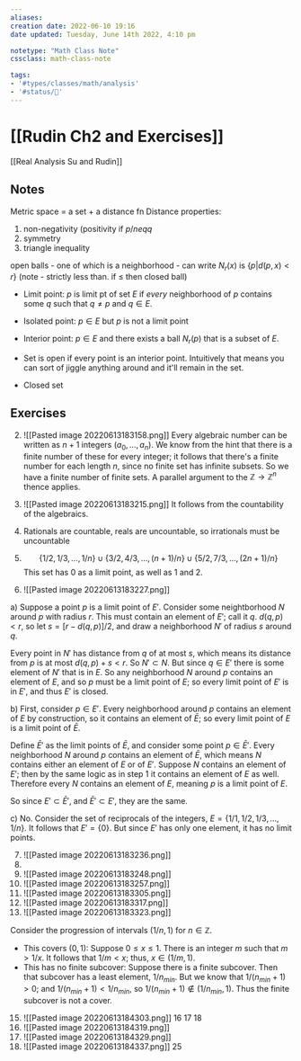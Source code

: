 ```yaml
---
aliases:
creation date: 2022-06-10 19:16
date updated: Tuesday, June 14th 2022, 4:10 pm

notetype: "Math Class Note"
cssclass: math-class-note

tags: 
- '#types/classes/math/analysis'
- '#status/🚧'
---
```


# [[Rudin Ch2 and Exercises]]
[[Real Analysis Su and Rudin]]

## Notes

Metric space = a set + a distance fn
Distance properties:
1) non-negativity (positivity if $p /neq q$
2) symmetry
3) triangle inequality 


open balls - one of which is a neighborhood - can write $N_r(x)$ is $\{ p | d(p,x)<r \}$ (note - strictly less than. if $\leq$ then closed ball)


- Limit point: $p$ is limit pt of set $E$ if *every* neighborhood of $p$ contains some $q$ such that $q \neq p$ and $q \in E$.
- Isolated point: $p \in E$ but $p$ is not a limit point
- Interior point: $p \in E$ and there exists a ball $N_r(p)$ that is a subset of $E$. 

- Set is open if every point is an interior point. Intuitively that means you can sort of jiggle anything around and it'll remain in the set.
- Closed set 



## Exercises

2) ![[Pasted image 20220613183158.png]]
Every algebraic number can be written as $n+1$ integers $(a_0, \ldots, a_n)$. We know from the hint that there is a finite number of these for every integer; it follows that there's a finite number for each length $n$, since no finite set has infinite subsets. So we have a finite number of finite sets. A parallel argument to the $\mathbb Z \to \mathbb Z^n$ thence applies. 

3) ![[Pasted image 20220613183215.png]]
It follows from the countability of the algebraics.

4) Rationals are countable, reals are uncountable, so irrationals must be uncountable

5) $$ \{1/2, 1/3, \ldots, 1/n\} \cup \{3/2, 4/3, \ldots, (n+1)/n\} \cup \{5/2, 7/3, \ldots, (2n + 1)/n\} $$
This set has $0$ as a limit point, as well as $1$ and $2$. 

6) ![[Pasted image 20220613183227.png]]

a) Suppose a point $p$ is a limit point of $E'$. Consider some neightborhood $N$ around $p$ with radius $r$. This must contain an element of $E'$; call it $q$. $d(q,p) < r$, so let $s = [r - d(q,p)]/2$, and draw a neighborhood $N'$ of radius $s$ around $q$. 

Every point in $N'$ has distance from $q$ of at most $s$, which means its distance from $p$ is at most $d(q,p) + s < r$. So $N' \subset N$. But since $q \in E'$ there is some element of $N'$ that is in $E$. So any neighborhood $N$ around $p$ contains an element of $E$, and so $p$ must be a limit point of $E$; so every limit point of $E'$ is in $E'$, and thus $E'$ is closed. 

b) First, consider $p \in E'$. Every neighborhood around $p$ contains an element of $E$ by construction, so it contains an element of $\bar{E}$; so every limit point of $E$ is a limit point of $\bar{E}$. 

Define $\bar E'$ as  the limit points of $\bar{E}$, and consider some point $p \in \bar{E}'$. Every neighborhood $N$ around $p$ contains an element of $\bar{E}$, which means $N$ contains either an element of $E$ or of $E'$. Suppose $N$ contains an element of $E'$; then by the same logic as in step 1 it contains an element of $E$ as well. Therefore every $N$ contains an element of $E$, meaning $p$ is a limit point of $E$. 

So since $E' \subset \bar{E}'$, and $\bar{E}' \subset E'$, they are the same. 


c) No. Consider the set of reciprocals of the integers, $E = \{1/1, 1/2, 1/3, \ldots, 1/n \}$. It follows that $E' = \{0\}$. But since $E'$ has only one element, it has no limit points. 

7) ![[Pasted image 20220613183236.png]]
8) 
9) ![[Pasted image 20220613183248.png]]
10) ![[Pasted image 20220613183257.png]]
11) ![[Pasted image 20220613183305.png]]
12) ![[Pasted image 20220613183317.png]]
14) ![[Pasted image 20220613183323.png]]

Consider the progression of intervals $(1/n, 1)$ for $n \in \mathbb{Z}$. 
- This covers $(0,1$): Suppose $0 \leq x \leq 1$. There is an integer $m$ such that $m > 1/x$. It follows that $1/m < x$; thus, $x \in (1/m, 1)$. 
- This has no finite subcover: Suppose there is a finite subcover. Then that subcover has a least element, $1/n_{min}$. But we know that  $1/(n_{min} + 1) >0$; and $1/(n_{min} + 1) < 1/n_{min}$, so $1/(n_{min} + 1) \notin (1/n_{min}, 1)$. Thus the finite subcover is not a cover. 

15) ![[Pasted image 20220613184303.png]]
16
17
18
19) ![[Pasted image 20220613184319.png]]
22) ![[Pasted image 20220613184329.png]]
24) ![[Pasted image 20220613184337.png]]
25
